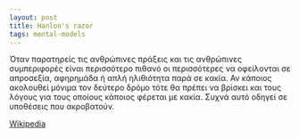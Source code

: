 ```yaml
---
layout: post
title: Hanlon's razor
tags: mental-models
---
```


Όταν παρατηρείς τις ανθρώπινες πράξεις και τις ανθρώπινες συμπεριφορές
είναι περισσότερο πιθανό οι περισσότερες να οφείλονται σε απροσεξία,
αφηρημάδα ή απλή ηλιθιότητα παρά σε κακία. Αν κάποιος ακολουθεί
μόνιμα τον δεύτερο δρόμο τότε θα πρέπει να βρίσκει και τους λόγους για
τους οποίους κάποιος φέρεται με κακία. Συχνά αυτό οδηγεί σε υποθέσεις
που ακροβατούν.

[Wikipedia](https://en.wikipedia.org/wiki/Hanlon%27s_razor)
